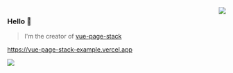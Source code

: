 <img align="right" src="https://github-readme-stats.vercel.app/api?username=hezhongfeng&show_icons=true&hide_title=true&theme=default" />

### Hello 👏

> I'm the creator of [vue-page-stack](https://github.com/hezhongfeng/vue-page-stack)

https://vue-page-stack-example.vercel.app

![](https://raw.githubusercontent.com/hezhongfeng/hezhongfeng/output/github-contribution-grid-snake.svg)
